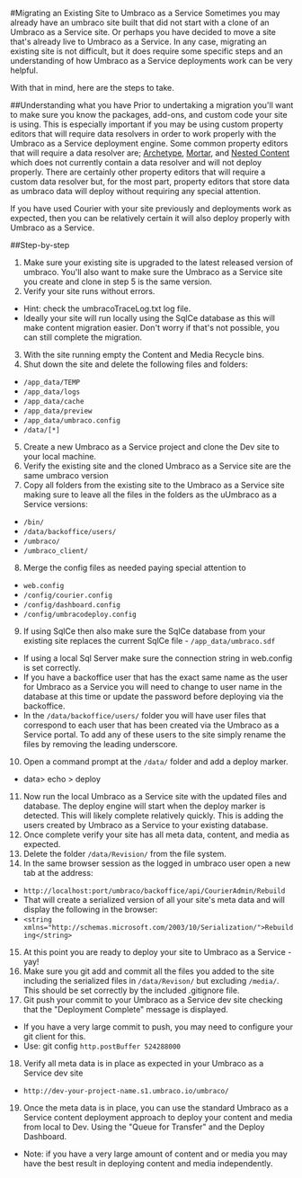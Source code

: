 #Migrating an Existing Site to Umbraco as a Service
Sometimes you may already have an umbraco site built that did not start with a clone of an Umbraco as a Service site. Or perhaps you have decided to move a site that's already live to Umbraco as a Service. In any case, migrating an existing site is not difficult, but it does require some specific steps and an understanding of how Umbraco as a Service deployments work can be very helpful.

With that in mind, here are the steps to take.

##Understanding what you have
Prior to undertaking a migration you'll want to make sure you know the packages, add-ons, and custom code your site is using.  This is especially important if you may be using custom property editors that will require data resolvers in order to work properly with the Umbraco as a Service deployment engine. Some common property editors that will require a data resolver are; [Archetype](https://github.com/leekelleher/Archetype.Courier), [Mortar](https://github.com/leekelleher/umbraco-mortar/tree/develop/Src/Our.Umbraco.Mortar.Courier), and [Nested Content](https://github.com/leekelleher/umbraco-nested-content) which does not currently contain a data resolver and will not deploy properly. There are certainly other property editors that will require a custom data resolver but, for the most part, property editors that store data as umbraco data will deploy without requiring any special attention.

If you have used Courier with your site previously and deployments work as expected, then you can be relatively certain it will also deploy properly with Umbraco as a Service.

##Step-by-step
1. Make sure your existing site is upgraded to the latest released version of umbraco.  You'll also want to make sure the Umbraco as a Service site you create and clone in step 5 is the same version.
2. Verify your site runs without errors.  
  * Hint: check the umbracoTraceLog.txt log file.
  * Ideally your site will run locally using the SqlCe database as this will make content migration easier. Don't worry if that's not possible, you can still complete the migration.
3. With the site running empty the Content and Media Recycle bins.
4. Shut down the site and delete the following files and folders:
  * `/app_data/TEMP`
  * `/app_data/logs`
  * `/app_data/cache`
  * `/app_data/preview`
  * `/app_data/umbraco.config`
  * `/data/[*]`
5. Create a new Umbraco as a Service project and clone the Dev site to your local machine.
6. Verify the existing site and the cloned Umbraco as a Service site are the same umbraco version
7. Copy all folders from the existing site to the Umbraco as a Service site making sure to leave all the files in the folders as the uUmbraco as a Service versions:
  * `/bin/`
  * `/data/backoffice/users/`
  * `/umbraco/`
  * `/umbraco_client/`
8. Merge the config files as needed paying special attention to
 * `web.config`
 * `/config/courier.config`
 * `/config/dashboard.config`
 * `/config/umbracodeploy.config`
9. If using SqlCe then also make sure the SqlCe database from your existing site replaces the current SqlCe file - `/app_data/umbraco.sdf`
  * If using a local Sql Server make sure the connection string in web.config is set correctly.
  * If you have a backoffice user that has the exact same name as the user for Umbraco as a Service you will need to change to user name in the database at this time or update the password before deploying via the backoffice.
  * In the `/data/backoffice/users/` folder you will have user files that correspond to each user that has been created via the Umbraco as a Service portal.  To add any of these users to the site simply rename the files by removing the leading underscore.
10. Open a command prompt at the `/data/` folder and add a deploy marker.
  * data> echo > deploy
11. Now run the local Umbraco as a Service site with the updated files and database. The deploy engine will start when the deploy marker is detected.  This will likely complete relatively quickly. This is adding the users created by Umbraco as a Service to your existing database.
12. Once complete verify your site has all meta data, content, and media as expected.
13. Delete the folder `/data/Revision/` from the file system.  
14. In the same browser session as the logged in umbraco user open a new tab at the address:  
  * `http://localhost:port/umbraco/backoffice/api/CourierAdmin/Rebuild`
  * That will create a serialized version of all your site's meta data and will display the following in the browser:
  * `<string xmlns="http://schemas.microsoft.com/2003/10/Serialization/">Rebuilding</string>`
15. At this point you are ready to deploy your site to Umbraco as a Service - yay!
16. Make sure you git add and commit all the files you added to the site including the serialized files in `/data/Revison/` but excluding `/media/`.  This should be set correctly by the included .gitignore file.
17. Git push your commit to your Umbraco as a Service dev site checking that the "Deployment Complete" message is displayed.
  * If you have a very large commit to push, you may need to configure your git client for this.  
  * Use: git config `http.postBuffer 524288000`
18. Verify all meta data is in place as expected in your Umbraco as a Service dev site
  * `http://dev-your-project-name.s1.umbraco.io/umbraco/`
19. Once the meta data is in place, you can use the standard Umbraco as a Service content deployment approach to deploy your content and media from local to Dev.  Using the "Queue for Transfer" and the Deploy Dashboard.
  * Note: if you have a very large amount of content and or media you may have the best result in deploying content and media independently.
